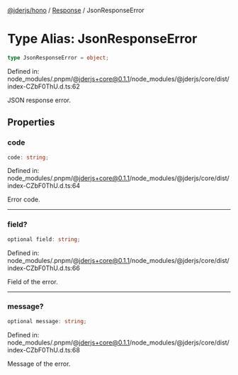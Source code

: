 [@jderjs/hono](../../README.md) / [Response](../README.md) / JsonResponseError

# Type Alias: JsonResponseError

```ts
type JsonResponseError = object;
```

Defined in: node\_modules/.pnpm/@jderjs+core@0.1.1/node\_modules/@jderjs/core/dist/index-CZbF0ThU.d.ts:62

JSON response error.

## Properties

### code

```ts
code: string;
```

Defined in: node\_modules/.pnpm/@jderjs+core@0.1.1/node\_modules/@jderjs/core/dist/index-CZbF0ThU.d.ts:64

Error code.

***

### field?

```ts
optional field: string;
```

Defined in: node\_modules/.pnpm/@jderjs+core@0.1.1/node\_modules/@jderjs/core/dist/index-CZbF0ThU.d.ts:66

Field of the error.

***

### message?

```ts
optional message: string;
```

Defined in: node\_modules/.pnpm/@jderjs+core@0.1.1/node\_modules/@jderjs/core/dist/index-CZbF0ThU.d.ts:68

Message of the error.
